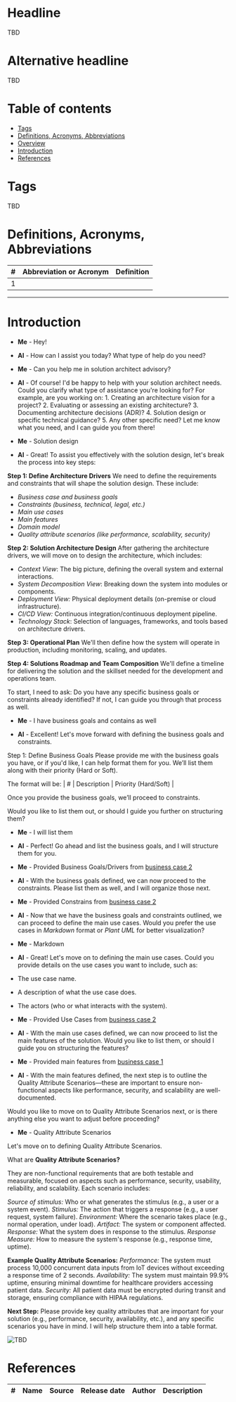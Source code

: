 # Headline

TBD

# Alternative headline

TBD

# Table of contents

- [Tags](./!Template.md#tags)
- [Definitions, Acronyms, Abbreviations](./!Template.md#definitions-acronyms-abbreviations)
- [Overview](./!Template.md#overview)
- [Introduction](./!Template.md#introduction)
- [References](./!Template.md#references)

# Tags

TBD

# Definitions, Acronyms, Abbreviations

| # | Abbreviation or Acronym | Definition     |
| - | ------------------------|:--------------:|
| 1 | | |

---

# Introduction

- **Me** - Hey!
- **AI** - How can I assist you today? What type of help do you need?
- **Me** - Can you help me in solution architect advisory?
- **AI** - Of course! I'd be happy to help with your solution architect needs. Could you clarify what type of assistance you're looking for? For example, are you working on: 1. Creating an architecture vision for a project? 2. Evaluating or assessing an existing architecture? 3. Documenting architecture decisions (ADR)? 4. Solution design or specific technical guidance? 5. Any other specific need? Let me know what you need, and I can guide you from there!
- **Me** - Solution design

- **AI** -
Great! To assist you effectively with the solution design, let's break the process into key steps:

**Step 1: Define Architecture Drivers**
We need to define the requirements and constraints that will shape the solution design. These include:

- *Business case and business goals*
- *Constraints (business, technical, legal, etc.)*
- *Main use cases*
- *Main features*
- *Domain model*
- *Quality attribute scenarios (like performance, scalability, security)*

**Step 2: Solution Architecture Design**
After gathering the architecture drivers, we will move on to design the architecture, which includes:

- *Context View*: The big picture, defining the overall system and external interactions.
- *System Decomposition View*: Breaking down the system into modules or components.
- *Deployment View:* Physical deployment details (on-premise or cloud infrastructure).
- *CI/CD View:* Continuous integration/continuous deployment pipeline.
- *Technology Stack*: Selection of languages, frameworks, and tools based on architecture drivers.

**Step 3: Operational Plan**
We'll then define how the system will operate in production, including monitoring, scaling, and updates.

**Step 4: Solutions Roadmap and Team Composition**
We'll define a timeline for delivering the solution and the skillset needed for the development and operations team.

To start, I need to ask: Do you have any specific business goals or constraints already identified? If not, I can guide you through that process as well.

- **Me** - I have business goals and contains as well

- **AI** - Excellent! Let's move forward with defining the business goals and constraints.

Step 1: Define Business Goals
Please provide me with the business goals you have, or if you'd like, I can help format them for you. We’ll list them along with their priority (Hard or Soft).

The format will be: | # | Description | Priority (Hard/Soft) |

Once you provide the business goals, we’ll proceed to constraints.

Would you like to list them out, or should I guide you further on structuring them?

- **Me** - I will list them

- **AI** - Perfect! Go ahead and list the business goals, and I will structure them for you.

- **Me** - Provided Business Goals/Drivers from [business case 2](./AIForSWArchitects_BusinessCase2_en.md)

- **AI** - With the business goals defined, we can now proceed to the constraints. Please list them as well, and I will organize those next.

- **Me** - Provided Constrains from [business case 2](./AIForSWArchitects_BusinessCase2_en.md)

- **AI** - Now that we have the business goals and constraints outlined, we can proceed to define the main use cases.
Would you prefer the use cases in *Markdown* format or *Plant UML* for better visualization?

- **Me** - Markdown

- **AI** - Great! Let's move on to defining the main use cases. Could you provide details on the use cases you want to include, such as:
- The use case name.
- A description of what the use case does.
- The actors (who or what interacts with the system).

- **Me** - Provided Use Cases from [business case 2](./AIForSWArchitects_BusinessCase2_en.md)

- **AI** - With the main use cases defined, we can now proceed to list the main features of the solution. Would you like to list them, or should I guide you on structuring the features?

- **Me** - Provided main features from [business case 1](./AIForSWArchitects_BusinessCase1_en.md)

- **AI** -  With the main features defined, the next step is to outline the Quality Attribute Scenarios—these are important to ensure non-functional aspects like performance, security, and scalability are well-documented.

Would you like to move on to Quality Attribute Scenarios next, or is there anything else you want to adjust before proceeding?

- **Me** - Quality Attribute Scenarios

Let's move on to defining Quality Attribute Scenarios.

What are **Quality Attribute Scenarios?**

They are non-functional requirements that are both testable and measurable, focused on aspects such as performance, security, usability, reliability, and scalability. Each scenario includes:

*Source of stimulus:* Who or what generates the stimulus (e.g., a user or a system event).
*Stimulus:* The action that triggers a response (e.g., a user request, system failure).
*Environment:* Where the scenario takes place (e.g., normal operation, under load).
*Artifact:* The system or component affected.
*Response:* What the system does in response to the stimulus.
*Response Measure:* How to measure the system's response (e.g., response time, uptime).

**Example Quality Attribute Scenarios:**
*Performance:* The system must process 10,000 concurrent data inputs from IoT devices without exceeding a response time of 2 seconds.
*Availability:* The system must maintain 99.9% uptime, ensuring minimal downtime for healthcare providers accessing patient data.
*Security:* All patient data must be encrypted during transit and storage, ensuring compliance with HIPAA regulations.

**Next Step:**
Please provide key quality attributes that are important for your solution (e.g., performance, security, availability, etc.), and any specific scenarios you have in mind. I will help structure them into a table format.

<img src="./Images/TBD.jpg" alt="TBD" />

# References

| # | Name                 | Source                | Release date           |  Author                 | Description   |
| - | ---------------------|---------------------- |----------------------- | ----------------------- |:-------------:|
